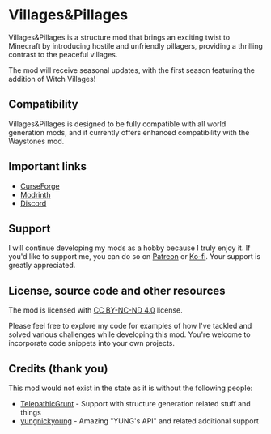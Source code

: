 # Villages&Pillages

Villages&Pillages is a structure mod that brings an exciting twist to Minecraft by introducing hostile and unfriendly pillagers, providing a thrilling contrast to the peaceful villages.

The mod will receive seasonal updates, with the first season featuring the addition of Witch Villages!
## Compatibility

Villages&Pillages is designed to be fully compatible with all world generation mods, and it currently offers enhanced compatibility with the Waystones mod.

## Important links

- [CurseForge]
- [Modrinth]
- [Discord]

## Support

I will continue developing my mods as a hobby because I truly enjoy it. If you'd like to support me, you can do so on [Patreon] or [Ko-fi]. Your support is greatly appreciated.

## License, source code and other resources

The mod is licensed with [CC BY-NC-ND 4.0] license.

Please feel free to explore my code for examples of how I've tackled and solved various challenges while developing this mod. You're welcome to incorporate code snippets into your own projects.

## Credits (thank you)

This mod would not exist in the state as it is without the following people:

- [TelepathicGrunt] - Support with structure generation related stuff and things
- [yungnickyoung] - Amazing "YUNG's API" and related additional support

[report crash/bug, share your ideas or give some feedback]: https://github.com/Faboslav/friends-and-foes/issues/new/choose

[CurseForge]: https://www.curseforge.com/minecraft/mc-mods/villages-and-pillages

[Modrinth]: https://modrinth.com/mod/villages-and-pillages

[Discord]: https://discord.com/invite/QGwFvvMQCn

[Patreon]: https://www.patreon.com/Faboslav

[Ko-fi]: https://ko-fi.com/faboslav

[CC BY-NC-ND 4.0]: https://github.com/Faboslav/friends-and-foes/blob/master/LICENSE.txt

[TelepathicGrunt]: https://github.com/TelepathicGrunt

[yungnickyoung]: https://github.com/yungnickyoung